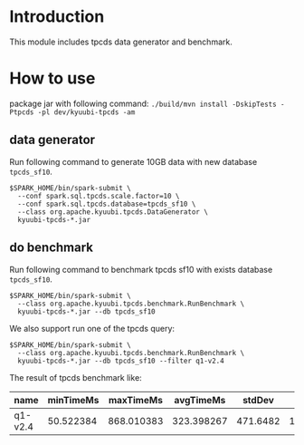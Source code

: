 <!--
 - Licensed to the Apache Software Foundation (ASF) under one or more
 - contributor license agreements.  See the NOTICE file distributed with
 - this work for additional information regarding copyright ownership.
 - The ASF licenses this file to You under the Apache License, Version 2.0
 - (the "License"); you may not use this file except in compliance with
 - the License.  You may obtain a copy of the License at
 -
 -   http://www.apache.org/licenses/LICENSE-2.0
 -
 - Unless required by applicable law or agreed to in writing, software
 - distributed under the License is distributed on an "AS IS" BASIS,
 - WITHOUT WARRANTIES OR CONDITIONS OF ANY KIND, either express or implied.
 - See the License for the specific language governing permissions and
 - limitations under the License.
 -->

# Introduction
This module includes tpcds data generator and benchmark.

# How to use

package jar with following command:
`./build/mvn install -DskipTests -Ptpcds -pl dev/kyuubi-tpcds -am`

## data generator 
Run following command to generate 10GB data with new database `tpcds_sf10`.

```shell
$SPARK_HOME/bin/spark-submit \
  --conf spark.sql.tpcds.scale.factor=10 \
  --conf spark.sql.tpcds.database=tpcds_sf10 \
  --class org.apache.kyuubi.tpcds.DataGenerator \
  kyuubi-tpcds-*.jar
```

## do benchmark

Run following command to benchmark tpcds sf10 with exists database `tpcds_sf10`.

```shell
$SPARK_HOME/bin/spark-submit \
  --class org.apache.kyuubi.tpcds.benchmark.RunBenchmark \
  kyuubi-tpcds-*.jar --db tpcds_sf10
```

We also support run one of the tpcds query:
```shell
$SPARK_HOME/bin/spark-submit \
  --class org.apache.kyuubi.tpcds.benchmark.RunBenchmark \
  kyuubi-tpcds-*.jar --db tpcds_sf10 --filter q1-v2.4
```

The result of tpcds benchmark like:

| name    | minTimeMs |  maxTimeMs  |  avgTimeMs | stdDev   | stdDevPercent  |
|---------|-----------|-------------|------------|----------|----------------|
| q1-v2.4 | 50.522384 |  868.010383 | 323.398267 | 471.6482 | 145.8413108576 |
